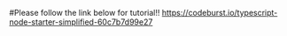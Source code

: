 
#Please follow the link below for tutorial!!
https://codeburst.io/typescript-node-starter-simplified-60c7b7d99e27
